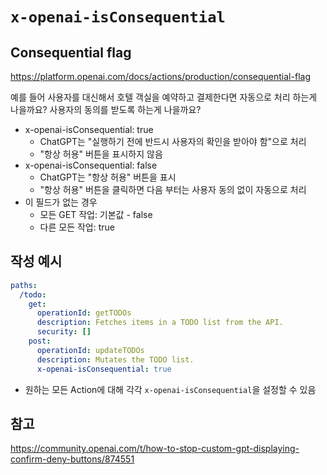 # `x-openai-isConsequential`

## Consequential flag

<https://platform.openai.com/docs/actions/production/consequential-flag>

예를 들어 사용자를 대신해서 호텔 객실을 예약하고 결제한다면 자동으로 처리 하는게 나을까요? 사용자의 동의를 받도록 하는게 나을까요?

- x-openai-isConsequential: true
  - ChatGPT는 "실행하기 전에 반드시 사용자의 확인을 받아야 함"으로 처리
  - "항상 허용" 버튼을 표시하지 않음
- x-openai-isConsequential: false
  - ChatGPT는 "항상 허용" 버튼을 표시
  - "항상 허용" 버튼을 클릭하면 다음 부터는 사용자 동의 없이 자동으로 처리
- 이 필드가 없는 경우
  - 모든 GET 작업: 기본값 - false
  - 다른 모든 작업: true

## 작성 예시

```yaml
paths:
  /todo:
    get:
      operationId: getTODOs
      description: Fetches items in a TODO list from the API.
      security: []
    post:
      operationId: updateTODOs
      description: Mutates the TODO list.
      x-openai-isConsequential: true
```      

- 원하는 모든 Action에 대해 각각 `x-openai-isConsequential`을 설정할 수 있음

## 참고

<https://community.openai.com/t/how-to-stop-custom-gpt-displaying-confirm-deny-buttons/874551>

